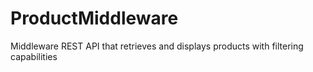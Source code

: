 # ProductMiddleware
Middleware REST API that retrieves and displays products with filtering capabilities
